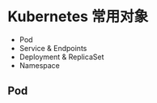 # Kubernetes 常用对象

* Pod
* Service & Endpoints
* Deployment & ReplicaSet
* Namespace

## Pod

<!--
## 示例 Todo

* Pod 包含多个容器
* 容器要有多个带 name 的 port（Service 指定 targetPort 是就可以指定 port name）
* Pod 要指定多个 Label（以便在 Service 在指定 selector 时使用）
* 为 Pod 指定不同的 namespace（因为常用对象提到了 namespace）
-->
